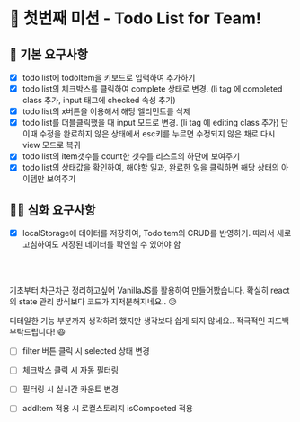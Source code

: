 
# 🏴 첫번째 미션 - Todo List for Team!

## 🚀 기본 요구사항

- [x] todo list에 todoItem을 키보드로 입력하여 추가하기
- [x] todo list의 체크박스를 클릭하여 complete 상태로 변경. (li tag 에 completed class 추가, input 태그에 checked 속성 추가)
- [x] todo list의 x버튼을 이용해서 해당 엘리먼트를 삭제
- [x] todo list를 더블클릭했을 때 input 모드로 변경. (li tag 에 editing class 추가) 단 이때 수정을 완료하지 않은 상태에서 esc키를 누르면 수정되지 않은 채로 다시 view 모드로 복귀
- [x] todo list의 item갯수를 count한 갯수를 리스트의 하단에 보여주기
- [x] todo list의 상태값을 확인하여, 해야할 일과, 완료한 일을 클릭하면 해당 상태의 아이템만 보여주기

## 🚀🚀 심화 요구사항

- [x] localStorage에 데이터를 저장하여, TodoItem의 CRUD를 반영하기. 따라서 새로고침하여도 저장된 데이터를 확인할 수 있어야 함

<br/><br/>

기초부터 차근차근 정리하고싶어 VanillaJS를 활용하여 만들어봤습니다.
확실히 react의 state 관리 방식보다 코드가 지저분해지네요.. 😥

디테일한 기능 부분까지 생각하려 했지만 생각보다 쉽게 되지 않네요..
적극적인 피드백 부탁드립니다! 😃

- [ ] filter 버튼 클릭 시 selected 상태 변경
- [ ] 체크박스 클릭 시 자동 필터링
- [ ] 필터링 시 실시간 카운트 변경
- [ ] addItem 적용 시 로컬스토리지 isCompoeted 적용



